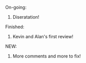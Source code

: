On-going:
1. Diseratation!

Finished:
1. Kevin and Alan's first review!

NEW:
1. More comments and more to fix!
